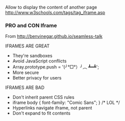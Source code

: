 Allow to display the content of another page    
http://www.w3schools.com/tags/tag_iframe.asp

### PRO and CON Iframe
From http://benvinegar.github.io/seamless-talk

IFRAMES ARE GREAT   

* They're sandboxes
* Avoid JavaScript conflicts
* Array.prototype.push = '(╯°□°）╯︵ ┻━┻';
* More secure
* Better privacy for users

IFRAMES ARE BAD

* Don't inherit parent CSS rules
* iframe body { font-family: "Comic Sans"; } /* LOL */
* Hyperlinks navigate iframe, not parent
* Don't expand to fit contents
